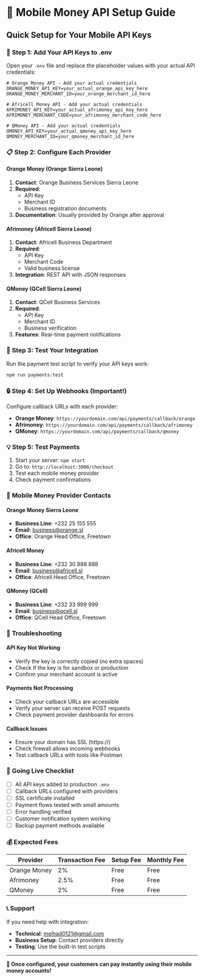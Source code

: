 # 📱 Mobile Money API Setup Guide

## Quick Setup for Your Mobile API Keys

### 🔧 **Step 1: Add Your API Keys to .env**

Open your `.env` file and replace the placeholder values with your actual API credentials:

```env
# Orange Money API - Add your actual credentials
ORANGE_MONEY_API_KEY=your_actual_orange_api_key_here
ORANGE_MONEY_MERCHANT_ID=your_orange_merchant_id_here

# Africell Money API - Add your actual credentials  
AFRIMONEY_API_KEY=your_actual_afrimoney_api_key_here
AFRIMONEY_MERCHANT_CODE=your_afrimoney_merchant_code_here

# QMoney API - Add your actual credentials
QMONEY_API_KEY=your_actual_qmoney_api_key_here
QMONEY_MERCHANT_ID=your_qmoney_merchant_id_here
```

### 📋 **Step 2: Configure Each Provider**

#### **Orange Money (Orange Sierra Leone)**
1. **Contact**: Orange Business Services Sierra Leone
2. **Required**: 
   - API Key
   - Merchant ID
   - Business registration documents
3. **Documentation**: Usually provided by Orange after approval

#### **Afrimoney (Africell Sierra Leone)**
1. **Contact**: Africell Business Department
2. **Required**:
   - API Key
   - Merchant Code
   - Valid business license
3. **Integration**: REST API with JSON responses

#### **QMoney (QCell Sierra Leone)**
1. **Contact**: QCell Business Services
2. **Required**:
   - API Key
   - Merchant ID
   - Business verification
3. **Features**: Real-time payment notifications

### 🧪 **Step 3: Test Your Integration**

Run the payment test script to verify your API keys work:

```bash
npm run payments:test
```

### 🔒 **Step 4: Set Up Webhooks (Important!)**

Configure callback URLs with each provider:

- **Orange Money**: `https://yourdomain.com/api/payments/callback/orange`
- **Afrimoney**: `https://yourdomain.com/api/payments/callback/afrimoney`
- **QMoney**: `https://yourdomain.com/api/payments/callback/qmoney`

### 💡 **Step 5: Test Payments**

1. Start your server: `npm start`
2. Go to: `http://localhost:3000/checkout`
3. Test each mobile money provider
4. Check payment confirmations

### 📱 **Mobile Money Provider Contacts**

#### **Orange Money Sierra Leone**
- **Business Line**: +232 25 155 555
- **Email**: business@orange.sl
- **Office**: Orange Head Office, Freetown

#### **Africell Money**
- **Business Line**: +232 30 888 888  
- **Email**: business@africell.sl
- **Office**: Africell Head Office, Freetown

#### **QMoney (QCell)**
- **Business Line**: +232 33 999 999
- **Email**: business@qcell.sl
- **Office**: QCell Head Office, Freetown

### 🔧 **Troubleshooting**

#### **API Key Not Working**
- Verify the key is correctly copied (no extra spaces)
- Check if the key is for sandbox or production
- Confirm your merchant account is active

#### **Payments Not Processing**
- Check your callback URLs are accessible
- Verify your server can receive POST requests
- Check payment provider dashboards for errors

#### **Callback Issues**
- Ensure your domain has SSL (https://)
- Check firewall allows incoming webhooks
- Test callback URLs with tools like Postman

### 🚀 **Going Live Checklist**

- [ ] All API keys added to production `.env`
- [ ] Callback URLs configured with providers
- [ ] SSL certificate installed
- [ ] Payment flows tested with small amounts
- [ ] Error handling verified
- [ ] Customer notification system working
- [ ] Backup payment methods available

### 💰 **Expected Fees**

| Provider | Transaction Fee | Setup Fee | Monthly Fee |
|----------|----------------|-----------|-------------|
| Orange Money | 2% | Free | Free |
| Afrimoney | 2.5% | Free | Free |
| QMoney | 2% | Free | Free |

### 📞 **Support**

If you need help with integration:
- **Technical**: melhad0121@gmail.com
- **Business Setup**: Contact providers directly
- **Testing**: Use the built-in test scripts

---

**🎉 Once configured, your customers can pay instantly using their mobile money accounts!**
